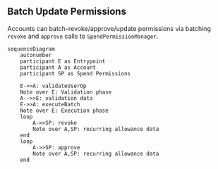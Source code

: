## Batch Update Permissions

Accounts can batch-revoke/approve/update permissions via batching `revoke` and `approve` calls to `SpendPermissionManager`.

```mermaid
sequenceDiagram
    autonumber
    participant E as Entrypoint
    participant A as Account
    participant SP as Spend Permissions

    E->>A: validateUserOp
    Note over E: Validation phase
    A-->>E: validation data
    E->>A: executeBatch
    Note over E: Execution phase
    loop
        A->>SP: revoke
        Note over A,SP: recurring allowance data
    end
    loop
        A->>SP: approve
        Note over A,SP: recurring allowance data
    end
```
